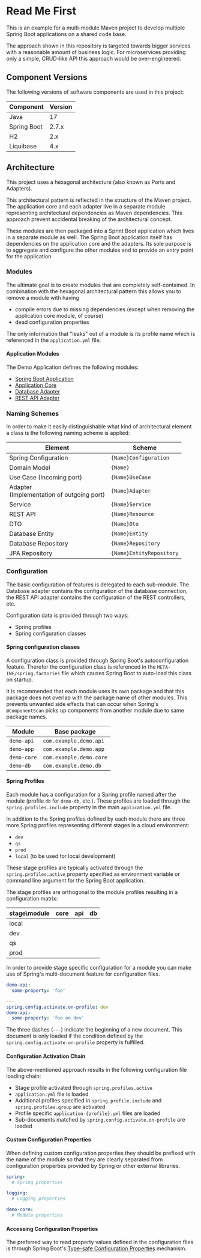 # Read Me First

This is an example for a multi-module Maven project to develop multiple Spring Boot applications on a shared code base.

The approach shown in this repository is targeted towards bigger services with a reasonable amount of business logic.
For microservices providing only a simple, CRUD-like API this approach would be over-engineered.

## Component Versions

The following versions of software components are used in this project:

| Component   | Version |
|-------------|---------|
| Java        | 17      |
| Spring Boot | 2.7.x   |
| H2          | 2.x     |
| Liquibase   | 4.x     |

## Architecture

This project uses a hexagonal architecture (also known as Ports and Adapters).

This architectural pattern is reflected in the structure of the Maven project.
The application core and each adapter live in a separate module representing architectural dependencies as Maven
dependencies.
This approach prevent accidental breaking of the architectural concept.

These modules are then packaged into a Sprint Boot application which lives in a separate module as well.
The Spring Boot application itself has dependencies on the application core and the adapters.
Its sole purpose is to aggregate and configure the other modules and to provide an entry point for the application

### Modules

The ultimate goal is to create modules that are completely self-contained.
In combination with the hexagonal architectural pattern this allows you to remove a module with having

- compile errors due to missing dependencies (except when removing the application core module, of course)
- dead configuration properties

The only information that "leaks" out of a module is its profile name which is referenced in the `application.yml` file.

#### Application Modules

The Demo Application defines the following modules:

- [Spring Boot Application](./demo-app)
- [Application Core](./demo-core)
- [Database Adapter](./demo-db)
- [REST API Adapter](./demo-api)

### Naming Schemes

In order to make it easily distinguishable what kind of architectural element a class is the following naming scheme is
applied:

| Element                                        | Scheme                   |
|------------------------------------------------|--------------------------|
| Spring Configuration                           | `{Name}Configuration`    |
| Domain Model                                   | `{Name}`                 |
| Use Case (Incoming port)                       | `{Name}UseCase`          |
| Adapter <br> (Implementation of outgoing port) | `{Name}Adapter`          |
| Service                                        | `{Name}Service`          |
| REST API                                       | `{Name}Resource`         |
| DTO                                            | `{Name}Dto`              |
| Database Entity                                | `{Name}Entity`           |
| Database Repository                            | `{Name}Repository`       |
| JPA Repository                                 | `{Name}EntityRepository` |

### Configuration

The basic configuration of features is delegated to each sub-module.
The Database adapter contains the configuration of the database connection,
the REST API adapter contains the configuration of the REST controllers, etc.

Configuration data is provided through two ways:

- Spring profiles
- Spring configuration classes

#### Spring configuration classes

A configuration class is provided through Spring Boot's autoconfiguration feature.
Therefor the configuration class is referenced in the `META-INF/spring.factories` file which causes Spring Boot to
auto-load this class on startup.

It is recommended that each module uses its own package and that this package does not overlap with the package name of
other modules. This prevents unwanted side effects that can occur when Spring's `@ComponentScan` picks up components
from
another module due to same package names.

| Module      | Base package            |
|-------------|-------------------------|
| `demo-api`  | `com.example.demo.api`  |
| `demo-app`  | `com.example.demo.app`  |
| `demo-core` | `com.example.demo.core` |
| `demo-db`   | `com.example.demo.db`   |

#### Spring Profiles

Each module has a configuration for a Spring profile named after the module (profile `db` for `demo-db`, etc.).
These profiles are loaded through the `spring.profiles.include` property in the main `application.yml` file.

In addition to the Spring profiles defined by each module there are three more Spring profiles representing different
stages in a cloud environment:

- `dev`
- `qs`
- `prod`
- `local` (to be used for local development)

These stage profiles are typically activated through the `spring.profiles.active` property specified as environment
variable or command line argument for the Spring Boot application.

The stage profiles are orthogonal to the module profiles resulting in a configuration matrix:

| stage\module | core | api | db  |
|--------------|------|-----|-----|
| local        |      |     |     |
| dev          |      |     |     |
| qs           |      |     |     |
| prod         |      |     |     |

In order to provide stage specific configuration for a module you can make use of Spring's multi-document feature for
configuration files.

```yaml
demo-api:
  some-property: 'foo'

---
spring.config.activate.on-profile: dev
demo-api:
  some-property: 'foo on dev'
```

The three dashes (`---`) indicate the beginning of a new document. This document is only loaded if the condition defined
by the `spring.config.activate.on-profile` property is fulfilled.

#### Configuration Activation Chain

The above-mentioned approach results in the following configuration file loading chain:

- Stage profile activated through `spring.profiles.active`
- `application.yml` file is loaded
- Additional profiles specified in `spring.profile.include` and `spring.profiles.group` are activated
- Profile specific `application-{profile}.yml` files are loaded
- Sub-documents matched by `spring.config.activate.on-profile` are loaded

#### Custom Configuration Properties

When defining custom configuration properties they should be prefixed with the name of the module so that they are
clearly separated from configuration properties provided by Spring or other external libraries.

```yaml
spring:
  # Spring properties

logging:
  # Logging properties

demo-core:
  # Module properties
```

#### Accessing Configuration Properties

The preferred way to read property values defined in the configuration files is through Spring Boot's
[Type-safe Configuration Properties](https://docs.spring.io/spring-boot/docs/current/reference/html/features.html#features.external-config.typesafe-configuration-properties)
mechanism.
